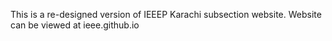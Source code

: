 This is a re-designed version of IEEEP Karachi subsection website. Website can be viewed at ieee.github.io
